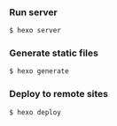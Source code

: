 ### Run server

``` bash
$ hexo server
```

### Generate static files

``` bash
$ hexo generate
```

### Deploy to remote sites

``` bash
$ hexo deploy
```
